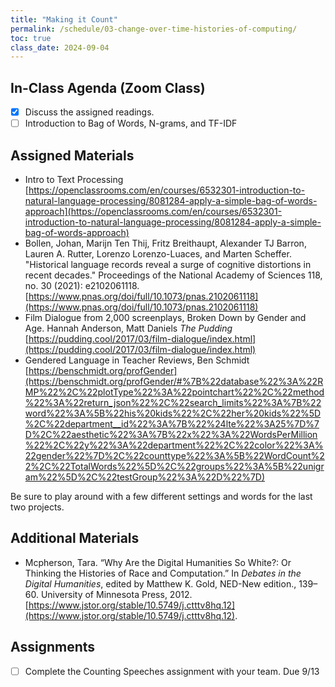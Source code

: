 ```yaml
---
title: "Making it Count"
permalink: /schedule/03-change-over-time-histories-of-computing/
toc: true
class_date: 2024-09-04
---
```


## In-Class Agenda (Zoom Class)

- [x] Discuss the assigned readings.
- [ ] Introduction to Bag of Words, N-grams, and TF-IDF

## Assigned Materials

- Intro to Text Processing [https://openclassrooms.com/en/courses/6532301-introduction-to-natural-language-processing/8081284-apply-a-simple-bag-of-words-approach](https://openclassrooms.com/en/courses/6532301-introduction-to-natural-language-processing/8081284-apply-a-simple-bag-of-words-approach)
- Bollen, Johan, Marijn Ten Thij, Fritz Breithaupt, Alexander TJ Barron, Lauren A. Rutter, Lorenzo Lorenzo-Luaces, and Marten Scheffer. "Historical language records reveal a surge of cognitive distortions in recent decades." Proceedings of the National Academy of Sciences 118, no. 30 (2021): e2102061118. [https://www.pnas.org/doi/full/10.1073/pnas.2102061118](https://www.pnas.org/doi/full/10.1073/pnas.2102061118)
- Film Dialogue from 2,000 screenplays, Broken Down by Gender and Age. Hannah Anderson, Matt Daniels _The Pudding_ [https://pudding.cool/2017/03/film-dialogue/index.html](https://pudding.cool/2017/03/film-dialogue/index.html)
- Gendered Language in Teacher Reviews, Ben Schmidt [https://benschmidt.org/profGender](https://benschmidt.org/profGender/#%7B%22database%22%3A%22RMP%22%2C%22plotType%22%3A%22pointchart%22%2C%22method%22%3A%22return_json%22%2C%22search_limits%22%3A%7B%22word%22%3A%5B%22his%20kids%22%2C%22her%20kids%22%5D%2C%22department__id%22%3A%7B%22%24lte%22%3A25%7D%7D%2C%22aesthetic%22%3A%7B%22x%22%3A%22WordsPerMillion%22%2C%22y%22%3A%22department%22%2C%22color%22%3A%22gender%22%7D%2C%22counttype%22%3A%5B%22WordCount%22%2C%22TotalWords%22%5D%2C%22groups%22%3A%5B%22unigram%22%5D%2C%22testGroup%22%3A%22D%22%7D)

Be sure to play around with a few different settings and words for the last two projects. 

## Additional Materials

- Mcpherson, Tara. “Why Are the Digital Humanities So White?: Or Thinking the Histories of Race and Computation.” In *Debates in the Digital Humanities*, edited by Matthew K. Gold, NED-New edition., 139–60. University of Minnesota Press, 2012. [https://www.jstor.org/stable/10.5749/j.ctttv8hq.12](https://www.jstor.org/stable/10.5749/j.ctttv8hq.12).

## Assignments

- [ ] Complete the Counting Speeches assignment with your team. Due 9/13
